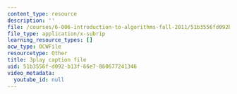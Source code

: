```yaml
---
content_type: resource
description: ''
file: /courses/6-006-introduction-to-algorithms-fall-2011/51b3556fd092b13f66e7860677241346_HtSuA80QTyo.srt
file_type: application/x-subrip
learning_resource_types: []
ocw_type: OCWFile
resourcetype: Other
title: 3play caption file
uid: 51b3556f-d092-b13f-66e7-860677241346
video_metadata:
  youtube_id: null
---
```

